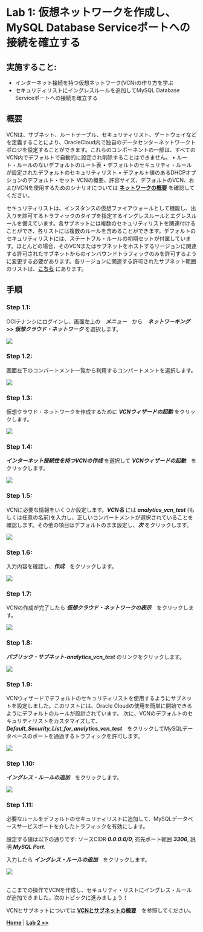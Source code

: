 # Lab 1: 仮想ネットワークを作成し、MySQL Database Serviceポートへの接続を確立する

## 実施すること:

- インターネット接続を持つ仮想ネットワーク(VCN)の作り方を学ぶ
- セキュリティリストにイングレスルールを追加してMySQL Database Serviceポートへの接続を確立する


## 概要

VCNは、サブネット、ルートテーブル、セキュリティリスト、ゲートウェイなどを定義することにより、OracleCloud内で独自のデータセンターネットワークトポロジを設定することができます。これらのコンポーネントの一部は、すべてのVCN内でデフォルトで自動的に設定され削除することはできません。
•	ルート・ルールのないデフォルトのルート表
•	デフォルトのセキュリティ・ルールが設定されたデフォルトのセキュリティリスト
•	デフォルト値のあるDHCPオプションのデフォルト・セット
VCNの概要、許容サイズ、デフォルトのVCN、およびVCNを使用するためのシナリオについては **[ネットワークの概要](https://docs.oracle.com/en-us/iaas/Content/Network/Concepts/overview.htm#network_landing)** を確認してください。

セキュリティリストは、インスタンスの仮想ファイアウォールとして機能し、出入りを許可するトラフィックのタイプを指定するイングレスルールとエグレスルールを備えています。各サブネットには複数のセキュリティリストを関連付けることができ、各リストには複数のルールを含めることができます。デフォルトのセキュリティリストには、ステートフル・ルールの初期セットが付属しています。ほとんどの場合、そのVCNまたはサブネットをホストするリージョンに関連する許可されたサブネットからのインバウンドトラフィックのみを許可するように変更する必要があります。各リージョンに関連する許可されたサブネット範囲のリストは、**[こちら](https://docs.cloud.oracle.com/iaas/tools/public_ip_ranges.json)** にあります。

## 手順

### **Step 1.1:**
  OCIテナンシにログインし、画面左上の　_**メニュー**_　から　_**ネットワーキング >> 仮想クラウド・ネットワーク**_ を選択します。

![](./images/HW1_vcn_jp.png)

### **Step 1.2:**
 画面左下のコンパートメント一覧から利用するコンパートメントを選択します。

![](./images/HW1b_vcn_jp.png)

### **Step 1.3:** 
 仮想クラウド・ネットワークを作成するために _**VCNウィザードの起動**_ をクリックします。 
  
![](./images/HW2_vcn_jp.png)

### **Step 1.4:** 
 _**インターネット接続性を持つVCNの作成**_ を選択して _**VCNウィザードの起動**_　をクリックします。

![](./images/HW3_vcn_jp.png)

### **Step 1.5:**
 VCNに必要な情報をいくつか設定します。_**VCN名**_ には _**analytics_vcn_test**_ (もしくは任意の名前)を入力し、正しいコンパートメントが選択されていることを確認します。その他の項目はデフォルトのまま設定し、_**次**_ をクリックします。

![](./images/HW4_vcn_jp.png)

### **Step 1.6:** 
 入力内容を確認し、_**作成**_　をクリックします。

![](./images/HW5_vcn_jp.png)

### **Step 1.7:** 
 VCNの作成が完了したら _**仮想クラウド・ネットワークの表示**_　をクリックします。

![](./images/HW6_vcn_jp.png)

### **Step 1.8:** 
 _**パブリック・サブネット-analytics_vcn_test**_ のリンクをクリックします。

![](./images/HW7_vcn_jp.png)

### **Step 1.9:** 
 VCNウィザードでデフォルトのセキュリティリストを使用するようにサブネットを設定しました。このリストには、Oracle Cloudの使用を簡単に開始できるようにデフォルトのルールが設計されています。
 次に、VCNのデフォルトのセキュリティリストをカスタマイズして、_**Default_Security_List_for_analytics_vcn_test**_　をクリックしてMySQLデータベースのポートを通過するトラフィックを許可します。  

![](./images/HW8_vcn_jp.png)

### **Step 1.10:** 
  _**イングレス・ルールの追加**_　をクリックします。

![](./images/HW9_vcn_jp.png)

### **Step 1.11:**
 必要なルールをデフォルトのセキュリティリストに追加して、MySQLデータベースサービスポートを介したトラフィックを有効にします。

設定する値は以下の通りです:
ソースCIDR  _**0.0.0.0/0**_,  宛先ポート範囲 _**3306**_, 説明  _**MySQL Port**_.

入力したら _**イングレス・ルールの追加**_　をクリックします。

![](./images/HW11_vcn_jp.png)


## 

ここまでの操作でVCNを作成し、セキュリティ・リストにイングレス・ルールが追加できました。次のトピックに進みましょう！

VCNとサブネットについては **[VCNとサブネットの概要](https://docs.oracle.com/ja-jp/iaas/Content/Network/Tasks/managingVCNs_topic-Overview_of_VCNs_and_Subnets.htm)**　を参照してください。

**[Home](../README.md)** | **[Lab 2 >>](../Lab2/README.md)**
